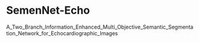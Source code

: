 # SemenNet-Echo
A_Two_Branch_Information_Enhanced_Multi_Objective_Semantic_Segmentation_Network_for_Echocardiographic_Images
